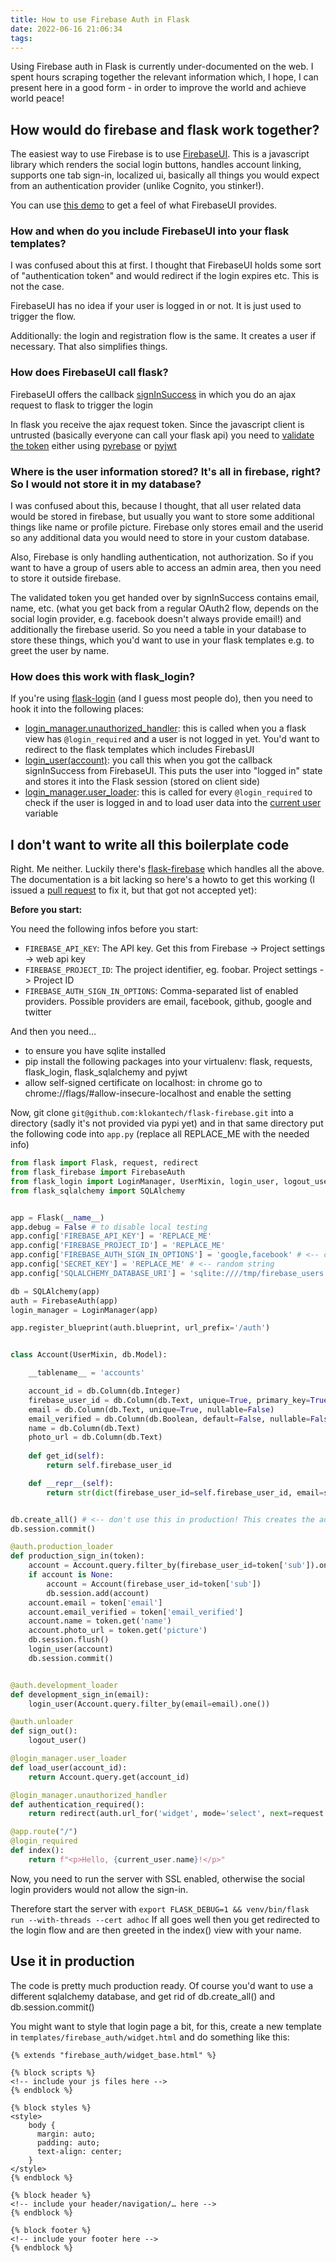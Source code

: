 ```yaml
---
title: How to use Firebase Auth in Flask
date: 2022-06-16 21:06:34
tags:
---
```


Using Firebase auth in Flask is currently under-documented on the web. I spent hours scraping together the relevant information which, I hope, I can present here in a good form - in order to improve the world and achieve world peace!

<!-- more -->

## How would do firebase and flask work together?

The easiest way to use Firebase is to use [FirebaseUI](https://firebase.google.com/docs/auth/web/firebaseui). This is a javascript library which renders the social login buttons, handles account linking, supports one tab sign-in, localized ui, basically all things you would expect from an authentication provider (unlike Cognito, you stinker!).

You can use [this demo](https://fir-ui-demo-84a6c.firebaseapp.com/) to get a feel of what FirebaseUI provides.

### How and when do you include FirebaseUI into your flask templates?

I was confused about this at first. I thought that FirebaseUI holds some sort of "authentication token" and would redirect if the login expires etc. This is not the case.

FirebaseUI has no idea if your user is logged in or not. It is just used to trigger the flow.

Additionally: the login and registration flow is the same. It creates a user if necessary. That also simplifies things.

### How does FirebaseUI call flask?

FirebaseUI offers the callback [signInSuccess](https://firebase.google.com/docs/auth/web/firebaseui#sign_in) in which you do an ajax request to flask to trigger the login

In flask you receive the ajax request token. Since the javascript client is untrusted (basically everyone can call your flask api) you need to [validate the token](https://firebase.google.com/docs/auth/admin/verify-id-tokens#python) either using [pyrebase](https://github.com/thisbejim/Pyrebase) or [pyjwt](https://github.com/jpadilla/pyjwt)

### Where is the user information stored? It's all in firebase, right? So I would not store it in my database?

I was confused about this, because I thought, that all user related data would be stored in firebase, but usually you want to store some additional things like name or profile picture. Firebase only stores email and the userid so any additional data you would need to store in your custom database.

Also, Firebase is only handling authentication, not authorization. So if you want to have a group of users able to access an admin area, then you need to store it outside firebase.

The validated token you get handed over by signInSuccess contains email, name, etc. (what you get back from a regular OAuth2 flow, depends on the social login provider, e.g. facebook doesn't always provide email!) and additionally the firebase userid. So you need a table in your database to store these things, which you'd want to use in your flask templates e.g. to greet the user by name.

### How does this work with flask_login?

If you're using [flask-login](https://flask-login.readthedocs.io/en/latest/) (and I guess most people do), then you need to hook it into the following places:

- [login_manager.unauthorized_handler](https://flask-login.readthedocs.io/en/latest/#flask_login.LoginManager.unauthorized_handler): this is called when you a flask view has `@login_required` and a user is not logged in yet. You'd want to redirect to the flask templates which includes FirebasUI
- [login_user(account)](https://flask-login.readthedocs.io/en/latest/#flask_login.login_user): you call this when you got the callback signInSuccess from FirebaseUI. This puts the user into "logged in" state and stores it into the Flask session (stored on client side)
- [login_manager.user_loader](https://flask-login.readthedocs.io/en/latest/#flask_login.LoginManager.user_loader): this is called for every `@login_required` to check if the user is logged in and to load user data into the [current user](https://flask-login.readthedocs.io/en/latest/#flask_login.current_user) variable

## I don't want to write all this boilerplate code

Right. Me neither. Luckily there's [flask-firebase](https://github.com/klokantech/flask-firebase) which handles all the above. The documentation is a bit lacking so here's a howto to get this working (I issued a [pull request](https://github.com/klokantech/flask-firebase/pull/6) to fix it, but that got not accepted yet):

**Before you start:**

You need the following infos before you start:

- `FIREBASE_API_KEY`: The API key. Get this from Firebase -> Project settings -> web api key
- `FIREBASE_PROJECT_ID`: The project identifier, eg. foobar. Project settings -> Project ID
- `FIREBASE_AUTH_SIGN_IN_OPTIONS`: Comma-separated list of enabled providers. Possible providers are email, facebook, github, google and twitter

And then you need…

- to ensure you have sqlite installed
- pip install the following packages into your virtualenv: flask, requests, flask_login, flask_sqlalchemy and pyjwt
- allow self-signed certificate on localhost: in chrome go to chrome://flags/#allow-insecure-localhost and enable the setting

Now, git clone `git@github.com:klokantech/flask-firebase.git` into a directory (sadly it's not provided via pypi yet) and in that same directory put the following code into `app.py` (replace all REPLACE_ME with the needed info)

```python
from flask import Flask, request, redirect
from flask_firebase import FirebaseAuth
from flask_login import LoginManager, UserMixin, login_user, logout_user, login_required, current_user
from flask_sqlalchemy import SQLAlchemy


app = Flask(__name__)
app.debug = False # to disable local testing
app.config['FIREBASE_API_KEY'] = 'REPLACE_ME'
app.config['FIREBASE_PROJECT_ID'] = 'REPLACE_ME'
app.config['FIREBASE_AUTH_SIGN_IN_OPTIONS'] = 'google,facebook' # <-- coma separated list, see Providers above
app.config['SECRET_KEY'] = 'REPLACE_ME' # <-- random string
app.config['SQLALCHEMY_DATABASE_URI'] = 'sqlite:////tmp/firebase_users.db'

db = SQLAlchemy(app)
auth = FirebaseAuth(app)
login_manager = LoginManager(app)

app.register_blueprint(auth.blueprint, url_prefix='/auth')


class Account(UserMixin, db.Model):

    __tablename__ = 'accounts'

    account_id = db.Column(db.Integer)
    firebase_user_id = db.Column(db.Text, unique=True, primary_key=True)
    email = db.Column(db.Text, unique=True, nullable=False)
    email_verified = db.Column(db.Boolean, default=False, nullable=False)
    name = db.Column(db.Text)
    photo_url = db.Column(db.Text)
    
    def get_id(self):
        return self.firebase_user_id

    def __repr__(self):
        return str(dict(firebase_user_id=self.firebase_user_id, email=self.email, name=self.name))


db.create_all() # <-- don't use this in production! This creates the account table in your sqlite
db.session.commit()

@auth.production_loader
def production_sign_in(token):
    account = Account.query.filter_by(firebase_user_id=token['sub']).one_or_none()
    if account is None:
        account = Account(firebase_user_id=token['sub'])
        db.session.add(account)
    account.email = token['email']
    account.email_verified = token['email_verified']
    account.name = token.get('name')
    account.photo_url = token.get('picture')
    db.session.flush()
    login_user(account)
    db.session.commit()


@auth.development_loader
def development_sign_in(email):
    login_user(Account.query.filter_by(email=email).one())

@auth.unloader
def sign_out():
    logout_user()

@login_manager.user_loader
def load_user(account_id):
    return Account.query.get(account_id)

@login_manager.unauthorized_handler
def authentication_required():
    return redirect(auth.url_for('widget', mode='select', next=request.url))

@app.route("/")
@login_required
def index():
    return f"<p>Hello, {current_user.name}!</p>"
```

Now, you need to run the server with SSL enabled, otherwise the social login providers would not allow the sign-in. 

Therefore start the server with `export FLASK_DEBUG=1 && venv/bin/flask run --with-threads --cert adhoc`
If all goes well then you get redirected to the login flow and are then greeted in the index() view with your name.

## Use it in production

The code is pretty much production ready. Of course you'd want to use a different sqlalchemy database, and get rid of db.create_all() and db.session.commit()

You might want to style that login page a bit, for this, create a new template in `templates/firebase_auth/widget.html` and do something like this:

```
{% extends "firebase_auth/widget_base.html" %}

{% block scripts %}
<!-- include your js files here -->
{% endblock %}

{% block styles %}
<style>
    body {
      margin: auto;
      padding: auto;
      text-align: center;
    }
</style>
{% endblock %}

{% block header %}
<!-- include your header/navigation/… here -->
{% endblock %}

{% block footer %}
<!-- include your footer here -->
{% endblock %}

```

